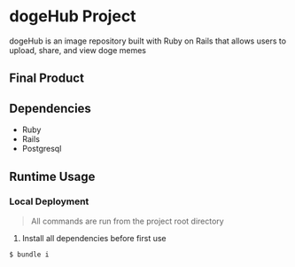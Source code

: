 # dogeHub Project

dogeHub is an image repository built with Ruby on Rails that allows users to upload, share, and view doge memes

## Final Product


## Dependencies

- Ruby
- Rails
- Postgresql
## Runtime Usage

### Local Deployment

> All commands are run from the project root directory
1. Install all dependencies before first use
```shell
$ bundle i
```

